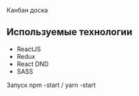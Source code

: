 Канбан доска

## Используемые технологии

- ReactJS
- Redux
- React DND
- SASS

Запуск npm -start / yarn -start